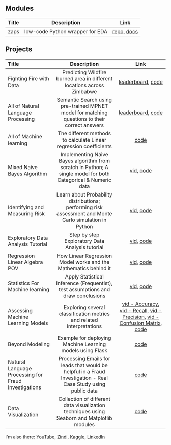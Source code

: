 
## Modules

|Title|Description|Link|
|:----|:----:|:----:|
|zaps |low-code Python wrapper for EDA | [repo](https://github.com/AmMoPy/zaps), [docs](https://zaps.readthedocs.io/en/latest/)|

## Projects

|Title|Description|Link|
|:----|:----:|:----:|
|Fighting Fire with Data |Predicting Wildfire burned area in different locations across Zimbabwe |[leaderboard](https://zindi.africa/competitions/predict-fire-extent/leaderboard), [code](https://github.com/AmMoPy/Wildfire_Prediction_Challenge)|
|All of Natural Language Processing |Semantic Search using pre-trained MPNET model for matching questions to their correct answers |[leaderboard](https://www.kaggle.com/competitions/dtc-zoomcamp-qa-challenge/leaderboard), [code](https://github.com/AmMoPy/semantic-search-question-answer)|
|All of Machine learning |The different methods to calculate Linear regression coefficients |[code](https://github.com/AmMoPy/Simple_Multiple_Bayesian_Linear_Regression)|
|Mixed Naive Bayes Algorithm |Implementing Naive Bayes algorithm from scratch in Python; A single model for both Categorical & Numeric data |[vid](https://youtu.be/wz8rkWFLdPQ), [code](https://github.com/AmMoPy/Mixed_Naive_Bayes_Classifier)|
|Identifying and Measuring Risk |Learn about Probability distributions; performing risk assessment and Monte Carlo simulation in Python |[vid](https://youtu.be/bs5rPzr8zr4), [code](https://github.com/AmMoPy/Probability_Distribution_Risk_Monte_Carlo)|
|Exploratory Data Analysis Tutorial |Step by step Exploratory Data Analysis tutorial |[vid](https://youtu.be/_57goAoPjBs), [code](https://github.com/AmMoPy/General_Linear_Model_GLM_ANOVA_T-test)|
|Regression Linear Algebra POV |How Linear Regression Model works and the Mathematics behind it |[vid](https://youtu.be/pmiV8hm-Ksg), [code](https://github.com/AmMoPy/Simple_Multiple_Bayesian_Linear_Regression)|
|Statistics For Machine learning |Apply Statistical Inference (Frequentist), test assumptions and draw conclusions |[vid](https://youtu.be/uLNK_ewiDrU), [code](https://github.com/AmMoPy/General_Linear_Model_GLM_ANOVA_T-test)|
|Assessing Machine Learning Models |Exploring several classification metrics and related interpretations |[vid - Accuracy](https://youtube.com/shorts/z_-PMXhDTqs?feature=share), [vid - Recall](https://youtube.com/shorts/-zFcVMprusU?feature=share), [vid - Precision](https://youtube.com/shorts/YIpKYK-O7Qo?feature=share), [vid - Confusion Matrix](https://youtube.com/shorts/gxubPcEgB4M?feature=share), [code](https://github.com/AmMoPy/Recall_Precision_Accuracy_Confusion_Matrix)|
|Beyond Modeling |Example for deploying Machine Learning models using Flask |[code](https://github.com/AmMoPy/Deploying_Machine_Learning_Model)|
|Natural Language Processing for Fraud Investigations |Processing Emails for leads that would be helpful in a Fraud Investigation - Real Case Study using public data |[code](https://github.com/AmMoPy/NLP_Enron_Emails)|
|Data Visualization |Collection of different data visualization techniques using Seaborn and Matplotlib modules |[code](https://github.com/AmMoPy/Data_Visualization)|

I'm also there: [YouTube](https://www.youtube.com/@ammopy), [Zindi](https://zindi.africa/users/AmMoPy), [Kaggle](https://www.kaggle.com/amrmuhammad), [LinkedIn](https://www.linkedin.com/in/amrmuhamad)

<!--
![](https://komarev.com/ghpvc/?username=AmMoPy&style=flat-square)
-->

<!--
**AmMoPy/AmMoPy** is a ✨ _special_ ✨ repository because its `README.md` (this file) appears on your GitHub profile.

Here are some ideas to get you started:

- 🔭 I’m currently working on ...
- 🌱 I’m currently learning ...
- 👯 I’m looking to collaborate on ...
- 🤔 I’m looking for help with ...
- 💬 Ask me about ...
- 📫 How to reach me: ...
- 😄 Pronouns: ...
- ⚡ Fun fact: ...
-->

